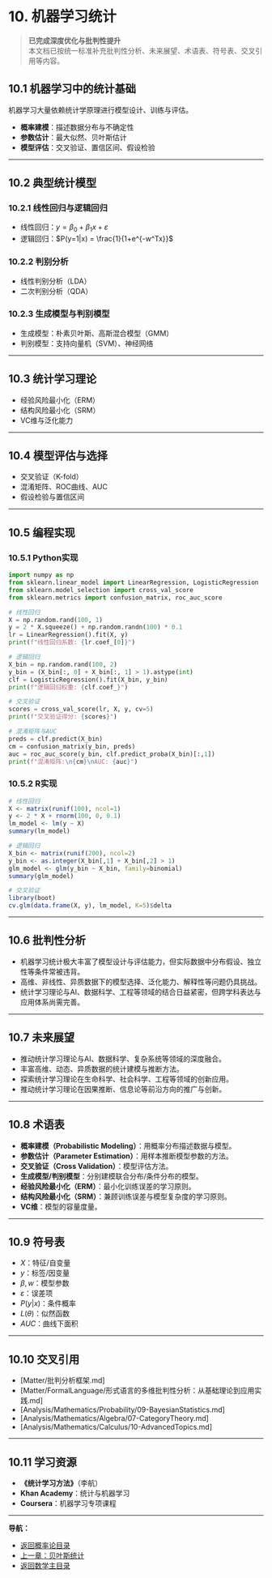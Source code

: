# 10. 机器学习统计

> **已完成深度优化与批判性提升**  
> 本文档已按统一标准补充批判性分析、未来展望、术语表、符号表、交叉引用等内容。

## 10.1 机器学习中的统计基础

机器学习大量依赖统计学原理进行模型设计、训练与评估。

- **概率建模**：描述数据分布与不确定性
- **参数估计**：最大似然、贝叶斯估计
- **模型评估**：交叉验证、置信区间、假设检验

---

## 10.2 典型统计模型

### 10.2.1 线性回归与逻辑回归

- 线性回归：$y = \beta_0 + \beta_1 x + \varepsilon$
- 逻辑回归：$P(y=1|x) = \frac{1}{1+e^{-w^Tx}}$

### 10.2.2 判别分析

- 线性判别分析（LDA）
- 二次判别分析（QDA）

### 10.2.3 生成模型与判别模型

- 生成模型：朴素贝叶斯、高斯混合模型（GMM）
- 判别模型：支持向量机（SVM）、神经网络

---

## 10.3 统计学习理论

- 经验风险最小化（ERM）
- 结构风险最小化（SRM）
- VC维与泛化能力

---

## 10.4 模型评估与选择

- 交叉验证（K-fold）
- 混淆矩阵、ROC曲线、AUC
- 假设检验与置信区间

---

## 10.5 编程实现

### 10.5.1 Python实现

```python
import numpy as np
from sklearn.linear_model import LinearRegression, LogisticRegression
from sklearn.model_selection import cross_val_score
from sklearn.metrics import confusion_matrix, roc_auc_score

# 线性回归
X = np.random.rand(100, 1)
y = 2 * X.squeeze() + np.random.randn(100) * 0.1
lr = LinearRegression().fit(X, y)
print(f"线性回归系数: {lr.coef_[0]}")

# 逻辑回归
X_bin = np.random.rand(100, 2)
y_bin = (X_bin[:, 0] + X_bin[:, 1] > 1).astype(int)
clf = LogisticRegression().fit(X_bin, y_bin)
print(f"逻辑回归权重: {clf.coef_}")

# 交叉验证
scores = cross_val_score(lr, X, y, cv=5)
print(f"交叉验证得分: {scores}")

# 混淆矩阵与AUC
preds = clf.predict(X_bin)
cm = confusion_matrix(y_bin, preds)
auc = roc_auc_score(y_bin, clf.predict_proba(X_bin)[:,1])
print(f"混淆矩阵:\n{cm}\nAUC: {auc}")
```

### 10.5.2 R实现

```r
# 线性回归
X <- matrix(runif(100), ncol=1)
y <- 2 * X + rnorm(100, 0, 0.1)
lm_model <- lm(y ~ X)
summary(lm_model)

# 逻辑回归
X_bin <- matrix(runif(200), ncol=2)
y_bin <- as.integer(X_bin[,1] + X_bin[,2] > 1)
glm_model <- glm(y_bin ~ X_bin, family=binomial)
summary(glm_model)

# 交叉验证
library(boot)
cv.glm(data.frame(X, y), lm_model, K=5)$delta
```

---

## 10.6 批判性分析

- 机器学习统计极大丰富了模型设计与评估能力，但实际数据中分布假设、独立性等条件常被违背。
- 高维、非线性、异质数据下的模型选择、泛化能力、解释性等问题仍具挑战。
- 统计学习理论与AI、数据科学、工程等领域的结合日益紧密，但跨学科表达与应用体系尚需完善。

---

## 10.7 未来展望

- 推动统计学习理论与AI、数据科学、复杂系统等领域的深度融合。
- 丰富高维、动态、异质数据的统计建模与推断方法。
- 探索统计学习理论在生命科学、社会科学、工程等领域的创新应用。
- 推动统计学习理论在因果推断、信息论等前沿方向的推广与创新。

---

## 10.8 术语表

- **概率建模（Probabilistic Modeling）**：用概率分布描述数据与模型。
- **参数估计（Parameter Estimation）**：用样本推断模型参数的方法。
- **交叉验证（Cross Validation）**：模型评估方法。
- **生成模型/判别模型**：分别建模联合分布/条件分布的模型。
- **经验风险最小化（ERM）**：最小化训练误差的学习原则。
- **结构风险最小化（SRM）**：兼顾训练误差与模型复杂度的学习原则。
- **VC维**：模型的容量度量。

---

## 10.9 符号表

- $X$：特征/自变量
- $y$：标签/因变量
- $\beta, w$：模型参数
- $\varepsilon$：误差项
- $P(y|x)$：条件概率
- $L(\theta)$：似然函数
- $AUC$：曲线下面积

---

## 10.10 交叉引用

- [Matter/批判分析框架.md]
- [Matter/FormalLanguage/形式语言的多维批判性分析：从基础理论到应用实践.md]
- [Analysis/Mathematics/Probability/09-BayesianStatistics.md]
- [Analysis/Mathematics/Algebra/07-CategoryTheory.md]
- [Analysis/Mathematics/Calculus/10-AdvancedTopics.md]

---

## 10.11 学习资源

- **《统计学习方法》**（李航）
- **Khan Academy**：统计与机器学习
- **Coursera**：机器学习专项课程

---
**导航：**

- [返回概率论目录](README.md)
- [上一章：贝叶斯统计](09-BayesianStatistics.md)
- [返回数学主目录](../README.md)
